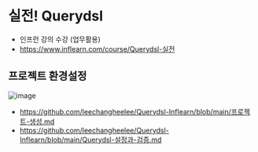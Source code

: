 # 실전! Querydsl
  * 인프런 강의 수강 (업무활용)
  * https://www.inflearn.com/course/Querydsl-실전

## **프로젝트 환경설정**
![image](https://user-images.githubusercontent.com/79301439/188359285-7c6ecb46-8d63-484f-8706-4ba328b88b80.png)

  * https://github.com/leechangheelee/Querydsl-Inflearn/blob/main/프로젝트-생성.md
  * https://github.com/leechangheelee/Querydsl-Inflearn/blob/main/Querydsl-설정과-검증.md
